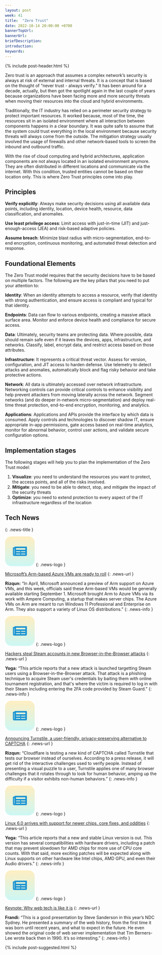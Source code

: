 ```yaml
---
layout: post
week: 41
title:  "Zero Trust"
date: 2022-10-14 20:00:00 +0700
bannerTopUrl: 
bannerUrl: 
briefDescription: 
introduction:
keywords:
---
```


{% include post-header.html %}

Zero trust is an approach that assumes a complex network’s security is always at risk of external and internal threats. It is a concept that is based on the thought of “never trust - always verify.” It has been around for a decade, actually, but then got the spotlight again in the last couple of years because organizations have been facing more and more security threats when moving their resources into the cloud and hybrid environments.

Traditionally, the IT industry has relied on a perimeter security strategy to protect important resources. It worked because, most of the time, the resources sit in an isolated environment where all interaction between components happens in a clear boundary. It was quite safe to assume that the system could trust everything in the local environment because security threats will always come from the outside. The mitigation strategy usually involved the usage of firewalls and other network-based tools to screen the inbound and outbound traffic.

With the rise of cloud computing and hybrid architectures, application components are not always located in an isolated environment anymore. They are often distributed in different locations and communicate via the internet. With this condition, trusted entities cannot be based on their location only. This is where Zero Trust principles come into play.

## Principles

**Verify explicitly**: Always make security decisions using all available data points, including identity, location, device health, resource, data classification, and anomalies.

**Use least privilege access**: Limit access with just-in-time (JIT) and just-enough-access (JEA) and risk-based adaptive policies.

**Assume breach**: Minimize blast radius with micro-segmentation, end-to-end encryption, continuous monitoring, and automated threat detection and response.

## Foundational Elements

The Zero Trust model requires that the security decisions have to be based on multiple factors. The following are the key pillars that you need to put your attention to:

**Identity**: When an identity attempts to access a resource, verify that identity with strong authentication, and ensure access is compliant and typical for that identity.

**Endpoints**: Data can flow to various endpoints, creating a massive attack surface area. Monitor and enforce device health and compliance for secure access.

**Data**: Ultimately, security teams are protecting data. Where possible, data should remain safe even if it leaves the devices, apps, infrastructure, and networks. Classify, label, encrypt data, and restrict access based on those attributes.

**Infrastructure**: It represents a critical threat vector. Assess for version, configuration, and JIT access to harden defense. Use telemetry to detect attacks and anomalies, automatically block and flag risky behavior and take protective actions.

**Network**: All data is ultimately accessed over network infrastructure. Networking controls can provide critical controls to enhance visibility and help prevent attackers from moving laterally across the network. Segment networks (and do deeper in-network micro-segmentation) and deploy real-time threat protection, end-to-end encryption, monitoring, and analytics.

**Applications**: Applications and APIs provide the interface by which data is consumed. Apply controls and technologies to discover shadow IT, ensure appropriate in-app permissions, gate access based on real-time analytics, monitor for abnormal behavior, control user actions, and validate secure configuration options.

## Implementation stages

The following stages will help you to plan the implementation of the Zero Trust model:

1. **Visualize**: you need to understand the resources you want to protect, the access points, and all of the risks involved.
2. **Mitigate**: you need to be able to detect, stop, and mitigate the impact of the security threats
3. **Optimize**: you need to extend protection to every aspect of the IT infrastructure regardless of the location

## Tech News
{: .news-title }

![memo](/assets/images/tech-news.svg)
{: .news-logo }

[Microsoft’s Arm-based Azure VMs are ready to roll](https://www.zdnet.com/article/microsofts-arm-based-azure-vms-are-ready-to-roll/)
{: .news-url }

__Rizqun:__ “In April, Microsoft announced a preview of Arm support on Azure VMs, and this week, officials said these Arm-based VMs would be generally available starting September 1. Microsoft brought Arm to Azure VMs via its work with Ampere Computing, a startup that makes server chips. The Azure VMs on Arm are meant to run Windows 11 Professional and Enterprise on Arm. They also support a variety of Linux OS distributions.”
{: .news-info }

![memo](/assets/images/tech-news.svg)
{: .news-logo }

[Hackers steal Steam accounts in new Browser-in-the-Browser attacks](https://www.bleepingcomputer.com/news/security/hackers-steal-steam-accounts-in-new-browser-in-the-browser-attacks/)
{: .news-url }

__Yoga:__ “This article reports that a new attack is launched targetting Steam users using a Browser-in-the-Browser attack. That attack is a phishing technique to acquire Steam user's credentials by baiting them with online tournament registration, and that's where the victim is required to log in with their Steam including entering the 2FA code provided by Steam Guard.”
{: .news-info }

![memo](/assets/images/tech-news.svg)
{: .news-logo }

[Announcing Turnstile, a user-friendly, privacy-preserving alternative to CAPTCHA](https://blog.cloudflare.com/turnstile-private-captcha-alternative/)
{: .news-url }

__Rizqun:__ “Cloudflare is testing a new kind of CAPTCHA called Turnstile that tests our browser instead of ourselves. According to a press release, it will get rid of the interactive challenges used to verify people. Instead of presenting a visual puzzle to a user, Turnstile applies one of many browser challenges that it rotates through to look for human behavior, amping up the difficulty if a visitor exhibits non-human behaviors.”
{: .news-info }

![memo](/assets/images/tech-news.svg)
{: .news-logo }

[Linux 6.0 arrives with support for newer chips, core fixes, and oddities](https://arstechnica.com/gadgets/2022/10/linux-6-0-arrives-with-support-for-newer-chips-core-fixes-and-oddities/)
{: .news-url }

__Yoga:__ “This article reports that a new and stable Linux version is out. This version has several compatibilities with hardware drivers, including a patch that may prevent slowdown for AMD chips for more use of CPU core counts. With that said, more exciting patches will be expected along with Linux supports on other hardware like Intel chips, AMD GPU, and even their Audio drivers.”
{: .news-info }

![memo](/assets/images/tech-news.svg)
{: .news-logo }

[Keynote: Why web tech is like it is](https://youtu.be/3QEoJRjxnxQ)
{: .news-url }

__Frandi:__ “This is a good presentation by Steve Sanderson in this year’s NDC Sydney. He presented a summary of the web history, from the first time it was born until recent years, and what to expect in the future. He even showed the original code of web server implementation that Tim Berners-Lee wrote back then in 1990. It’s so interesting.”
{: .news-info }

{% include post-suggested.html %}
